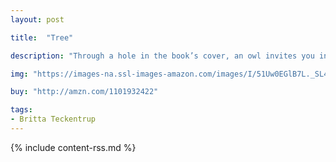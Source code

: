 ```yaml
---
layout: post

title:  "Tree"

description: "Through a hole in the book’s cover, an owl invites you inside to meet a majestic tree and all its forest inhabitants during the changing seasons. With clever peekaboo holes throughout, each page reveals a new set of animals playing and living in the tree—baby bears frolicking in the spring, bees buzzing around apples in the summer, squirrels storing nuts in the fall, and finally the lone owl keeping warm during the winter chill—until another year begins."

img: "https://images-na.ssl-images-amazon.com/images/I/51Uw0EGlB7L._SL480_.jpg"

buy: "http://amzn.com/1101932422"

tags:
- Britta Teckentrup
---
```


{% include content-rss.md %}